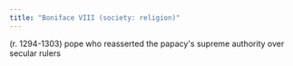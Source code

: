 ```yaml
---
title: "Boniface VIII (society: religion)"
---
```

(r. 1294-1303) pope who reasserted the papacy's supreme authority over secular rulers

